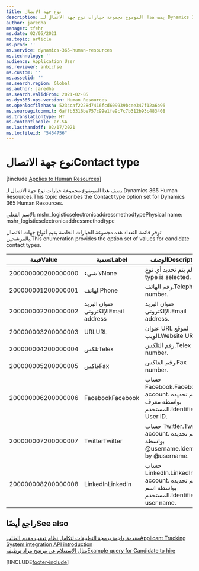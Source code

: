 ```yaml
---
title: نوع جهة الاتصال
description: يصف هذا الموضوع مجموعة خيارات نوع جهة الاتصال لـ Dynamics 365 Human Resources.
author: jaredha
manager: tfehr
ms.date: 02/05/2021
ms.topic: article
ms.prod: ''
ms.service: dynamics-365-human-resources
ms.technology: ''
audience: Application User
ms.reviewer: anbichse
ms.custom: ''
ms.assetid: ''
ms.search.region: Global
ms.author: jaredha
ms.search.validFrom: 2021-02-05
ms.dyn365.ops.version: Human Resources
ms.openlocfilehash: 5234caf2228d7416fcd609939bcee347f12a6b96
ms.sourcegitcommit: 6affb3316be757c99e1fe9c7c7b312b93c483408
ms.translationtype: HT
ms.contentlocale: ar-SA
ms.lasthandoff: 02/17/2021
ms.locfileid: "5464756"
---
```

# <a name="contact-type"></a><span data-ttu-id="9b721-103">نوع جهة الاتصال</span><span class="sxs-lookup"><span data-stu-id="9b721-103">Contact type</span></span>

[!include [Applies to Human Resources](../includes/applies-to-hr.md)]

<span data-ttu-id="9b721-104">يصف هذا الموضوع مجموعة خيارات نوع جهة الاتصال لـ Dynamics 365 Human Resources.</span><span class="sxs-lookup"><span data-stu-id="9b721-104">This topic describes the Contact type option set for Dynamics 365 Human Resources.</span></span>

<span data-ttu-id="9b721-105">الاسم الفعلي: mshr_logisticselectronicaddressmethodtype</span><span class="sxs-lookup"><span data-stu-id="9b721-105">Physical name: mshr_logisticselectronicaddressmethodtype</span></span>

<span data-ttu-id="9b721-106">توفر قائمة التعداد هذه مجموعة الخيارات الخاصة بقيم أنواع جهات الاتصال بالمرشحين.</span><span class="sxs-lookup"><span data-stu-id="9b721-106">This enumeration provides the option set of values for candidate contact types.</span></span> 

| <span data-ttu-id="9b721-107">قيمة</span><span class="sxs-lookup"><span data-stu-id="9b721-107">Value</span></span> | <span data-ttu-id="9b721-108">تسمية</span><span class="sxs-lookup"><span data-stu-id="9b721-108">Label</span></span> | <span data-ttu-id="9b721-109">الوصف</span><span class="sxs-lookup"><span data-stu-id="9b721-109">Description</span></span> |
| --- | --- | --- |
| <span data-ttu-id="9b721-110">200000000</span><span class="sxs-lookup"><span data-stu-id="9b721-110">200000000</span></span> | <span data-ttu-id="9b721-111">لا شيء</span><span class="sxs-lookup"><span data-stu-id="9b721-111">None</span></span> | <span data-ttu-id="9b721-112">لم يتم تحديد أي نوع.</span><span class="sxs-lookup"><span data-stu-id="9b721-112">No type is selected.</span></span> |
| <span data-ttu-id="9b721-113">200000001</span><span class="sxs-lookup"><span data-stu-id="9b721-113">200000001</span></span> | <span data-ttu-id="9b721-114">الهاتف</span><span class="sxs-lookup"><span data-stu-id="9b721-114">Phone</span></span> | <span data-ttu-id="9b721-115">رقم الهاتف.</span><span class="sxs-lookup"><span data-stu-id="9b721-115">Telephone number.</span></span> |
| <span data-ttu-id="9b721-116">200000002</span><span class="sxs-lookup"><span data-stu-id="9b721-116">200000002</span></span> | <span data-ttu-id="9b721-117">عنوان البريد الإلكتروني</span><span class="sxs-lookup"><span data-stu-id="9b721-117">Email address</span></span> | <span data-ttu-id="9b721-118">عنوان البريد الإلكتروني.</span><span class="sxs-lookup"><span data-stu-id="9b721-118">Email address.</span></span> |
| <span data-ttu-id="9b721-119">200000003</span><span class="sxs-lookup"><span data-stu-id="9b721-119">200000003</span></span> | <span data-ttu-id="9b721-120">URL</span><span class="sxs-lookup"><span data-stu-id="9b721-120">URL</span></span> | <span data-ttu-id="9b721-121">عنوان URL لموقع الويب.</span><span class="sxs-lookup"><span data-stu-id="9b721-121">Website URL.</span></span> |
| <span data-ttu-id="9b721-122">200000004</span><span class="sxs-lookup"><span data-stu-id="9b721-122">200000004</span></span> | <span data-ttu-id="9b721-123">تلكس</span><span class="sxs-lookup"><span data-stu-id="9b721-123">Telex</span></span> | <span data-ttu-id="9b721-124">رقم التلكس.</span><span class="sxs-lookup"><span data-stu-id="9b721-124">Telex number.</span></span> |
| <span data-ttu-id="9b721-125">200000005</span><span class="sxs-lookup"><span data-stu-id="9b721-125">200000005</span></span> | <span data-ttu-id="9b721-126">فاكس</span><span class="sxs-lookup"><span data-stu-id="9b721-126">Fax</span></span> | <span data-ttu-id="9b721-127">رقم الفاكس.</span><span class="sxs-lookup"><span data-stu-id="9b721-127">Fax number.</span></span> |
| <span data-ttu-id="9b721-128">200000006</span><span class="sxs-lookup"><span data-stu-id="9b721-128">200000006</span></span> | <span data-ttu-id="9b721-129">Facebook</span><span class="sxs-lookup"><span data-stu-id="9b721-129">Facebook</span></span> | <span data-ttu-id="9b721-130">حساب Facebook.</span><span class="sxs-lookup"><span data-stu-id="9b721-130">Facebook account.</span></span> <span data-ttu-id="9b721-131">يتم تحديده بواسطة معرف المستخدم.</span><span class="sxs-lookup"><span data-stu-id="9b721-131">Identified by User ID.</span></span> |
| <span data-ttu-id="9b721-132">200000007</span><span class="sxs-lookup"><span data-stu-id="9b721-132">200000007</span></span> | <span data-ttu-id="9b721-133">Twitter</span><span class="sxs-lookup"><span data-stu-id="9b721-133">Twitter</span></span> | <span data-ttu-id="9b721-134">حساب Twitter.</span><span class="sxs-lookup"><span data-stu-id="9b721-134">Twitter account.</span></span> <span data-ttu-id="9b721-135">يتم تحديده بواسطة @username.</span><span class="sxs-lookup"><span data-stu-id="9b721-135">Identified by @username.</span></span> |
| <span data-ttu-id="9b721-136">200000008</span><span class="sxs-lookup"><span data-stu-id="9b721-136">200000008</span></span> | <span data-ttu-id="9b721-137">LinkedIn</span><span class="sxs-lookup"><span data-stu-id="9b721-137">LinkedIn</span></span> | <span data-ttu-id="9b721-138">حساب LinkedIn.</span><span class="sxs-lookup"><span data-stu-id="9b721-138">LinkedIn account.</span></span> <span data-ttu-id="9b721-139">يتم تحديده بواسطة اسم المستخدم.</span><span class="sxs-lookup"><span data-stu-id="9b721-139">Identified by user name.</span></span> |

## <a name="see-also"></a><span data-ttu-id="9b721-140">راجع أيضًا</span><span class="sxs-lookup"><span data-stu-id="9b721-140">See also</span></span>

[<span data-ttu-id="9b721-141">مقدمة واجهة برمجة التطبيقات لتكامل نظام تعقب مقدم الطلب</span><span class="sxs-lookup"><span data-stu-id="9b721-141">Applicant Tracking System integration API introduction</span></span>](hr-admin-integration-ats-api-introduction.md)<br>
[<span data-ttu-id="9b721-142">مثال الاستعلام عن مرشح مراد توظيفه</span><span class="sxs-lookup"><span data-stu-id="9b721-142">Example query for Candidate to hire</span></span>](hr-admin-integration-ats-api-candidate-to-hire-example-query.md)


[!INCLUDE[footer-include](../includes/footer-banner.md)]